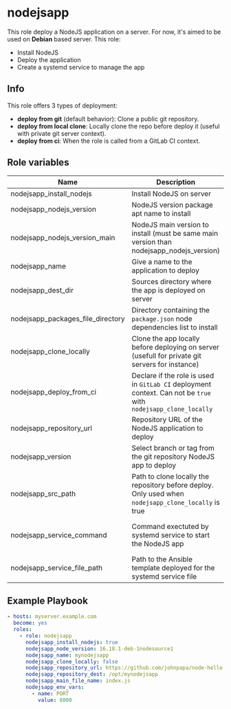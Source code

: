 # nodejsapp

This role deploy a NodeJS application on a server. For now, it's aimed to be used on **Debian** based server. This role:

- Install NodeJS
- Deploy the application
- Create a systemd service to manage the app

## Info

This role offers 3 types of deployment:

- **deploy from git** (default behavior): Clone a public git repository.
- **deploy from local clone**: Locally clone the repo before deploy it (useful with private git server context).
- **deploy from ci**: When the role is called from a GitLab CI context.

## Role variables

| Name                              | Description                                                                                                     | Type   | Required | Default value                                                           |
|-----------------------------------|-----------------------------------------------------------------------------------------------------------------|--------|----------|-------------------------------------------------------------------------|
| nodejsapp_install_nodejs          | Install NodeJS on server                                                                                        | bool   | false    | true                                                                    |
| nodejsapp_nodejs_version          | NodeJS version package apt name to install                                                                          | string | false    | 16.18.1-deb-1nodesource1                                                |
| nodejsapp_nodejs_version_main     | NodeJS main version to install (must be same main version than nodejsapp_nodejs_version)                        | string | false    | "{{ nodejsapp_nodejs_version[:2] }}"                                    |
| nodejsapp_name                    | Give a name to the application to deploy                                                                        | string | true     |                                                                         |
| nodejsapp_dest_dir                | Sources directory where the app is deployed on server                                                           | string | false    | "{{ nodejsapp_dest_dir }}"                                              |
| nodejsapp_packages_file_directory | Directory containing the `package.json` node dependencies list to install                                       | string | false    | "{{ nodejsapp_dest_dir }}"                                              |
| nodejsapp_clone_locally           | Clone the app locally before deploying on server (usefull for private git servers for instance)                 | bool   | false    | false                                                                   |
| nodejsapp_deploy_from_ci          | Declare if the role is used in `GitLab CI` deployment context. Can not be `true` with `nodejsapp_clone_locally` | bool   | false    | false                                                                   |
| nodejsapp_repository_url          | Repository URL of the NodeJS application to deploy                                                              | string | true     |                                                                         |
| nodejsapp_version                 | Select branch or tag from the git repository NodeJS app to deploy                                               | string | false    | master                                                                  |
| nodejsapp_src_path                | Path to clone locally the repository before deploy. Only used when `nodejsapp_clone_locally` is true            | string | false    | "/tmp/{{ nodejsapp_name }}"                                             |
| nodejsapp_service_command         | Command exectuted by systemd service to start the NodeJS app                                                    | string | false    | "/usr/bin/node {{ nodejsapp_dest_dir }}/{{ nodejsapp_main_file_name }}" |
| nodejsapp_service_file_path       | Path to the Ansible template deployed for the systemd service file                                              | string | false    | nodejsapp.service.j2                                                    |


## Example Playbook

```yml
- hosts: myserver.example.com
  become: yes
  roles:
    - role: nodejsapp
      nodejsapp_install_nodejs: true
      nodejsapp_node_version: 16.18.1-deb-1nodesource1
      nodejsapp_name: mynodejsapp
      nodejsapp_clone_locally: false
      nodejsapp_repository_url: https://github.com/johnpapa/node-hello.git
      nodejsapp_repository_dest: /opt/mynodejsapp
      nodejsapp_main_file_name: index.js
      nodejsapp_env_vars:
        - name: PORT
          value: 8000
```
